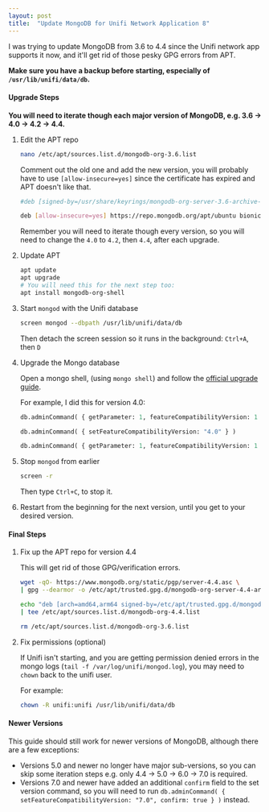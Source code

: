 ```yaml
---
layout: post
title:  "Update MongoDB for Unifi Network Application 8"
---
```


I was trying to update MongoDB from 3.6 to 4.4 since the Unifi network app supports it now, and it'll get rid of those pesky GPG errors from APT.<!--more-->

**Make sure you have a backup before starting, especially of `/usr/lib/unifi/data/db`.**

#### Upgrade Steps

**You will need to iterate though each major version of MongoDB, e.g. 3.6 -> 4.0 -> 4.2 -> 4.4.**

1. Edit the APT repo

    ```sh
    nano /etc/apt/sources.list.d/mongodb-org-3.6.list
    ```

    Comment out the old one and add the new version, you will probably have to use `[allow-insecure=yes]` since the certificate has expired and APT doesn't like that.

    ```sh
    #deb [signed-by=/usr/share/keyrings/mongodb-org-server-3.6-archive-keyring.gpg] https://repo.mongodb.org/apt/ubuntu bionic/mongodb-org/3.6 multiverse

    deb [allow-insecure=yes] https://repo.mongodb.org/apt/ubuntu bionic/mongodb-org/4.0 multiverse
    ```

    Remember you will need to iterate though every version, so you will need to change the `4.0` to `4.2`, then `4.4`, after each upgrade.

2. Update APT

    ```sh
    apt update
    apt upgrade
    # You will need this for the next step too:
    apt install mongodb-org-shell
    ```

3. Start `mongod` with the Unifi database

    ```sh
    screen mongod --dbpath /usr/lib/unifi/data/db
    ```

    Then detach the screen session so it runs in the background: `Ctrl+A`, then `D`

4. Upgrade the Mongo database

    Open a mongo shell, (using `mongo shell`) and follow the [official upgrade guide](https://www.mongodb.com/docs/manual/release-notes/4.0-upgrade-standalone/).

    For example, I did this for version 4.0:

    ```py
    db.adminCommand( { getParameter: 1, featureCompatibilityVersion: 1 } )

    db.adminCommand( { setFeatureCompatibilityVersion: "4.0" } ) 

    db.adminCommand( { getParameter: 1, featureCompatibilityVersion: 1 } )
    ```

5. Stop `mongod` from earlier

    ```sh
    screen -r
    ```

    Then type `Ctrl+C`, to stop it.

6. Restart from the beginning for the next version, until you get to your desired version.

#### Final Steps

1. Fix up the APT repo for version 4.4

    This will get rid of those GPG/verification errors.

    ```sh
    wget -qO- https://www.mongodb.org/static/pgp/server-4.4.asc \
    | gpg --dearmor -o /etc/apt/trusted.gpg.d/mongodb-org-server-4.4-archive-keyring.gpg

    echo "deb [arch=amd64,arm64 signed-by=/etc/apt/trusted.gpg.d/mongodb-org-server-4.4-archive-keyring.gpg] https://repo.mongodb.org/apt/ubuntu focal/mongodb-org/4.4 multiverse" \
    | tee /etc/apt/sources.list.d/mongodb-org-4.4.list

    rm /etc/apt/sources.list.d/mongodb-org-3.6.list
    ```

2. Fix permissions (optional)

    If Unifi isn't starting, and you are getting permission denied errors in the mongo logs (`tail -f /var/log/unifi/mongod.log`), you may need to `chown` back to the unifi user.

    For example:

    ```sh
    chown -R unifi:unifi /usr/lib/unifi/data/db
    ```

#### Newer Versions

This guide should still work for newer versions of MongoDB, although there are a few exceptions:

- Versions 5.0 and newer no longer have major sub-versions, so you can skip some iteration steps e.g. only 4.4 -> 5.0 -> 6.0 -> 7.0 is required.
- Versions 7.0 and newer have added an additional `confirm` field to the set version command, so you will need to run `db.adminCommand( { setFeatureCompatibilityVersion: "7.0", confirm: true } )` instead.
